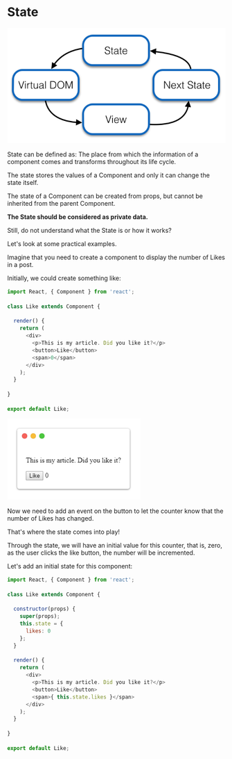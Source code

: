 # State

![](/images/image_010.png)

State can be defined as: The place from which the information of a component comes and transforms throughout its life cycle.

The state stores the values of a Component and only it can change the state itself.

The state of a Component can be created from props, but cannot be inherited from the parent Component.

**The State should be considered as private data.**

Still, do not understand what the State is or how it works?

Let's look at some practical examples.

Imagine that you need to create a component to display the number of Likes in a post.

Initially, we could create something like:

```js
import React, { Component } from 'react';

class Like extends Component {

  render() {
    return (
      <div>
        <p>This is my article. Did you like it?</p>
        <button>Like</button>
        <span>0</span>
      </div>
    );
  }

}

export default Like;
```

![](/images/image_011.png)


Now we need to add an event on the button to let the counter know that the number of Likes has changed.

That's where the state comes into play!

Through the state, we will have an initial value for this counter, that is, zero, as the user clicks the like button, the number will be incremented.

Let's add an initial state for this component:

```js
import React, { Component } from 'react';

class Like extends Component {

  constructor(props) {
    super(props);
    this.state = {
      likes: 0
    };
  }

  render() {
    return (
      <div>
        <p>This is my article. Did you like it?</p>
        <button>Like</button>
        <span>{ this.state.likes }</span>
      </div>
    );
  }

}

export default Like;
```
